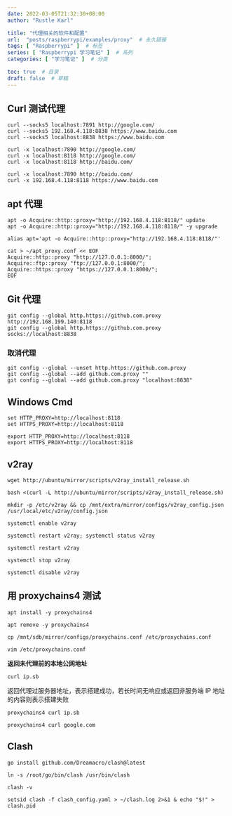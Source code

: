 ```yaml
---
date: 2022-03-05T21:32:30+08:00
author: "Rustle Karl"

title: "代理相关的软件和配置"
url:  "posts/raspberrypi/examples/proxy"  # 永久链接
tags: [ "Raspberrypi" ]  # 标签
series: [ "Raspberrypi 学习笔记" ]  # 系列
categories: [ "学习笔记" ]  # 分类

toc: true  # 目录
draft: false  # 草稿
---
```


## Curl 测试代理

```shell
curl --socks5 localhost:7891 http://google.com/
curl --socks5 192.168.4.118:8838 https://www.baidu.com
curl --socks5 localhost:8838 https://www.baidu.com
```

```shell
curl -x localhost:7890 http://google.com/
curl -x localhost:8118 http://google.com/
curl -x localhost:8118 http://baidu.com/
```

```shell
curl -x localhost:7890 http://baidu.com/
curl -x 192.168.4.118:8118 https://www.baidu.com
```

## apt 代理

```shell
apt -o Acquire::http::proxy="http://192.168.4.118:8118/" update
apt -o Acquire::http::proxy="http://192.168.4.118:8118/" -y upgrade
```

```shell
alias apt='apt -o Acquire::http::proxy="http://192.168.4.118:8118/"'
```

```shell
cat > ~/apt_proxy.conf << EOF
Acquire::http::proxy "http://127.0.0.1:8000/";
Acquire::ftp::proxy "ftp://127.0.0.1:8000/";
Acquire::https::proxy "https://127.0.0.1:8000/";
EOF
```

## Git 代理

```shell
git config --global http.https://github.com.proxy http://192.168.199.140:8118
git config --global http.https://github.com.proxy socks://localhost:8838
```

### 取消代理

```shell
git config --global --unset http.https://github.com.proxy
git config --global --add github.com.proxy ""
git config --global --add github.com.proxy "localhost:8838"
```

## Windows Cmd

```
set HTTP_PROXY=http://localhost:8118
set HTTPS_PROXY=http://localhost:8118
```

```
export HTTP_PROXY=http://localhost:8118
export HTTPS_PROXY=http://localhost:8118
```

## v2ray

```shell
wget http://ubuntu/mirror/scripts/v2ray_install_release.sh
```

```shell
bash <(curl -L http://ubuntu/mirror/scripts/v2ray_install_release.sh)
```

```shell
mkdir -p /etc/v2ray && cp /mnt/extra/mirror/configs/v2ray_config.json /usr/local/etc/v2ray/config.json
```

```shell
systemctl enable v2ray
```

```shell
systemctl restart v2ray; systemctl status v2ray
```

```shell
systemctl restart v2ray
```

```shell
systemctl stop v2ray
```

```shell
systemctl disable v2ray
```

## 用 proxychains4 测试

```shell
apt install -y proxychains4
```

```shell
apt remove -y proxychains4
```

```shell
cp /mnt/sdb/mirror/configs/proxychains.conf /etc/proxychains.conf
```

```shell
vim /etc/proxychains.conf
```

**返回未代理前的本地公网地址**

```shell
curl ip.sb
```

返回代理过服务器地址，表示搭建成功，若长时间无响应或返回非服务端 IP 地址的内容则表示搭建失败

```shell
proxychains4 curl ip.sb
```

```shell
proxychains4 curl google.com
```

## Clash

```shell
go install github.com/Dreamacro/clash@latest
```

```shell
ln -s /root/go/bin/clash /usr/bin/clash
```

```shell
clash -v
```

```shell
setsid clash -f clash_config.yaml > ~/clash.log 2>&1 & echo "$!" > clash.pid
```
